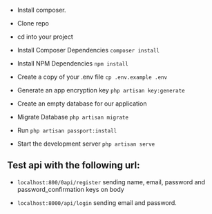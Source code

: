 - Install composer. 

- Clone repo
- cd into your project
- Install Composer Dependencies `composer install`
- Install NPM Dependencies `npm install`
- Create a copy of your .env file `cp .env.example .env`
- Generate an app encryption key `php artisan key:generate`
- Create an empty database for our application
- Migrate Database `php artisan migrate`
- Run `php artisan passport:install`

- Start the development server `php artisan serve`

## Test api with the following url: 

- `localhost:800/0api/register` sending name, email, password and password_confirmation keys on body

- `localhost:8000/api/login` sending email and password.




